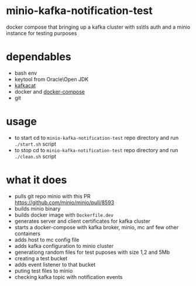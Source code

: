 # minio-kafka-notification-test
docker compose that bringing up a kafka cluster with ss\tls auth and a minio instance for testing purposes

# dependables
 - bash env
 - keytool from Oracle\Open JDK
 - [kafkacat](https://github.com/edenhill/kafkacat/releases) 
 - docker and [docker-compose](https://github.com/docker/compose/releases)
 - git

# usage
 - to start cd to `minio-kafka-notification-test` repo directory and run `./start.sh` script
 - to stop cd to `minio-kafka-notification-test` repo directory and run `./clean.sh` script

# what it does
 - pulls git repo minio with this PR https://github.com/minio/minio/pull/8593
 - builds minio binary
 - builds docker image with `Dockerfile.dev`
 - generates server and client certificates for kafka cluster
 - starts a docker-compose with kafka broker, minio, mc anf few other containers
 - adds host to mc config file
 - adds kafka configuration to minio cluster
 - generationg random files for test puposes with size 1,2 and 5Mb
 - creating a test bucket
 - adds event listener to that bucket
 - puting test files to minio
 - checking kafka topic with notification events
